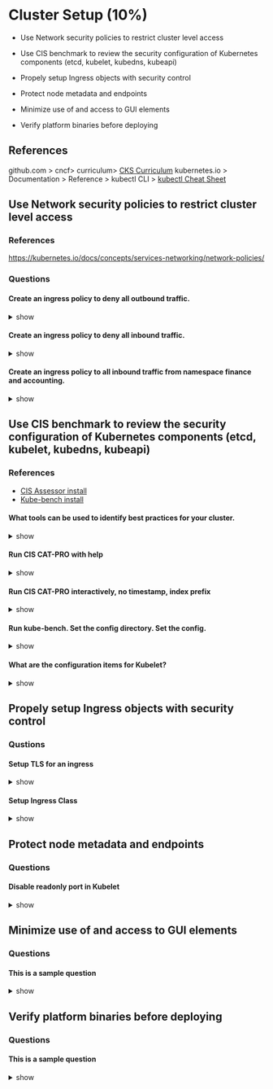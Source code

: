 # Cluster Setup (10%)

* Use Network security policies to restrict cluster level access

* Use CIS benchmark to review the security configuration of Kubernetes components (etcd, kubelet, kubedns, kubeapi)

* Propely setup Ingress objects with security control

* Protect node metadata and endpoints 

* Minimize use of and access to GUI elements

* Verify platform binaries before deploying

## References
github.com > cncf> curriculum> [CKS Curriculum](https://github.com/cncf/curriculum/blob/master/CKS_Curriculum_%20v1.23.pdf)
kubernetes.io > Documentation > Reference > kubectl CLI > [kubectl Cheat Sheet](https://kubernetes.io/docs/reference/kubectl/cheatsheet/)

## Use Network security policies to restrict cluster level access
### References
https://kubernetes.io/docs/concepts/services-networking/network-policies/

### Questions

#### Create an ingress policy to deny all outbound traffic.

<details><summary>show</summary>
<p>

```YAML
---
apiVersion: networking.k8s.io/v1
kind: NetworkPolicy
metadata:
  name: default-deny-egress
spec:
  podSelector: {}
  policyTypes:
  - Egress
```


</p>
</details>

#### Create an ingress policy to deny all inbound traffic.
<details><summary>show</summary>
<p>
  
```YAML
---
apiVersion: networking.k8s.io/v1
kind: NetworkPolicy
metadata:
  name: default-deny-ingress
spec:
  podSelector: {}
  policyTypes:
  - Ingress
```
</p>
</details>

#### Create an ingress policy to all inbound traffic from namespace finance and accounting.
<details><summary>show</summary>
<p>

```YAML
---
apiVersion: networking.k8s.io/v1
kind: NetworkPolicy
metadata:
  name: it
spec:
  podSelector: {}
  policyTypes:
  - Ingress
  TBD
```

</p>
</details>


## Use CIS benchmark to review the security configuration of Kubernetes components (etcd, kubelet, kubedns, kubeapi)

### References
* [CIS Assessor install](https://www.cisecurity.org/cis-benchmarks/)
* [Kube-bench install](https://github.com/aquasecurity/kube-bench/releases)

#### What tools can be used to identify best practices for your cluster. 

<details><summary>show</summary>
<p>

```
CIS Assessor
kube-bench 
```

</p>
</details>

#### Run CIS CAT-PRO with help

<details><summary>show</summary>
<p>

```bash
./Assessor-CLI.sh -h
```
</p>
</details>

#### Run CIS CAT-PRO interactively, no timestamp, index prefix

<details><summary>show</summary>
<p>

```bash
./Assessor-CLI.sh
  -i (interactive)
  -rd (dir)
  -nts (no timestamp)
  -rp index (report prefix)
```
</p>
</details>

#### Run kube-bench. Set the config directory. Set the config. 

<details><summary>show</summary>
<p>

```bash
./kube-bench --config-dir cfg --config cfg/config.yaml
```

```
...
== Summary ==
0 checks PASS
0 checks FAIL
24 checks WARN
0 checks INFO
```
</p>
</details>

#### What are the configuration items for Kubelet?
<details><summary>show</summary>
<p>

Easily generate YAML with:

```bash
kubectl run nginx --image=nginx --restart=Never --dry-run=client -n mynamespace -o yaml > pod.yaml
```

```bash
cat pod.yaml
```

```bash
kubectl create -f pod.yaml
```

sdfsdjflkjlllllll

```bash
sdfsdlkfjskljdsf
```

</p>
</details>

  

## Propely setup Ingress objects with security control

### Qustions

#### Setup TLS for an ingress

<details><summary>show</summary>
<p>

```bash

```

</p>
</details>

#### Setup Ingress Class

<details><summary>show</summary>
<p>

```bash

```

</p>
</details>


## Protect node metadata and endpoints 

### Questions

#### Disable readonly port in Kubelet

<details><summary>show</summary>
<p>

```bash

```

</p>
</details>

## Minimize use of and access to GUI elements

### Questions

#### This is a sample question

<details><summary>show</summary>
<p>

```bash

```


</p>
</details>

## Verify platform binaries before deploying

### Questions

#### This is a sample question

<details><summary>show</summary>
<p>

```bash
# sdlkfjdskf
sdkflsjdfkljj
```

```YAML
apiVersion: v1
kind: Pod
metadata:
  creationTimestamp: null
  labels:
    run: busybox
  name: busybox
```


</p>
</details>
